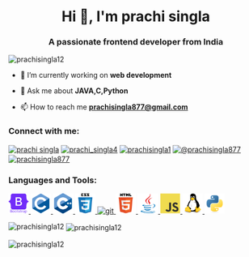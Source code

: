 <h1 align="center">Hi 👋, I'm prachi singla</h1>
<h3 align="center">A passionate frontend developer from India</h3>

<p align="left"> <img src="https://komarev.com/ghpvc/?username=prachisingla12&label=Profile%20views&color=0e75b6&style=flat" alt="prachisingla12" /> </p>

- 🔭 I’m currently working on **web development**

- 💬 Ask me about **JAVA,C,Python**

- 📫 How to reach me **prachisingla877@gmail.com**

<h3 align="left">Connect with me:</h3>
<p align="left">
<a href="https://linkedin.com/in/prachi singla" target="blank"><img align="center" src="https://raw.githubusercontent.com/rahuldkjain/github-profile-readme-generator/master/src/images/icons/Social/linked-in-alt.svg" alt="prachi singla" height="30" width="40" /></a>
<a href="https://instagram.com/prachi_singla4" target="blank"><img align="center" src="https://raw.githubusercontent.com/rahuldkjain/github-profile-readme-generator/master/src/images/icons/Social/instagram.svg" alt="prachi_singla4" height="30" width="40" /></a>
<a href="https://www.codechef.com/users/prachisingla1" target="blank"><img align="center" src="https://cdn.jsdelivr.net/npm/simple-icons@3.1.0/icons/codechef.svg" alt="prachisingla1" height="30" width="40" /></a>
<a href="https://www.hackerrank.com/@prachisingla877" target="blank"><img align="center" src="https://raw.githubusercontent.com/rahuldkjain/github-profile-readme-generator/master/src/images/icons/Social/hackerrank.svg" alt="@prachisingla877" height="30" width="40" /></a>
<a href="https://www.leetcode.com/prachisingla877" target="blank"><img align="center" src="https://raw.githubusercontent.com/rahuldkjain/github-profile-readme-generator/master/src/images/icons/Social/leet-code.svg" alt="prachisingla877" height="30" width="40" /></a>
</p>

<h3 align="left">Languages and Tools:</h3>
<p align="left"> <a href="https://getbootstrap.com" target="_blank" rel="noreferrer"> <img src="https://raw.githubusercontent.com/devicons/devicon/master/icons/bootstrap/bootstrap-plain-wordmark.svg" alt="bootstrap" width="40" height="40"/> </a> <a href="https://www.cprogramming.com/" target="_blank" rel="noreferrer"> <img src="https://raw.githubusercontent.com/devicons/devicon/master/icons/c/c-original.svg" alt="c" width="40" height="40"/> </a> <a href="https://www.w3schools.com/cpp/" target="_blank" rel="noreferrer"> <img src="https://raw.githubusercontent.com/devicons/devicon/master/icons/cplusplus/cplusplus-original.svg" alt="cplusplus" width="40" height="40"/> </a> <a href="https://www.w3schools.com/css/" target="_blank" rel="noreferrer"> <img src="https://raw.githubusercontent.com/devicons/devicon/master/icons/css3/css3-original-wordmark.svg" alt="css3" width="40" height="40"/> </a> <a href="https://git-scm.com/" target="_blank" rel="noreferrer"> <img src="https://www.vectorlogo.zone/logos/git-scm/git-scm-icon.svg" alt="git" width="40" height="40"/> </a> <a href="https://www.w3.org/html/" target="_blank" rel="noreferrer"> <img src="https://raw.githubusercontent.com/devicons/devicon/master/icons/html5/html5-original-wordmark.svg" alt="html5" width="40" height="40"/> </a> <a href="https://www.java.com" target="_blank" rel="noreferrer"> <img src="https://raw.githubusercontent.com/devicons/devicon/master/icons/java/java-original.svg" alt="java" width="40" height="40"/> </a> <a href="https://developer.mozilla.org/en-US/docs/Web/JavaScript" target="_blank" rel="noreferrer"> <img src="https://raw.githubusercontent.com/devicons/devicon/master/icons/javascript/javascript-original.svg" alt="javascript" width="40" height="40"/> </a> <a href="https://www.linux.org/" target="_blank" rel="noreferrer"> <img src="https://raw.githubusercontent.com/devicons/devicon/master/icons/linux/linux-original.svg" alt="linux" width="40" height="40"/> </a> <a href="https://www.python.org" target="_blank" rel="noreferrer"> <img src="https://raw.githubusercontent.com/devicons/devicon/master/icons/python/python-original.svg" alt="python" width="40" height="40"/> </a> </p>

<p><img align="left" src="https://github-readme-stats.vercel.app/api/top-langs?username=prachisingla12&show_icons=true&locale=en&layout=compact" alt="prachisingla12" /></p>

<p>&nbsp;<img align="center" src="https://github-readme-stats.vercel.app/api?username=prachisingla12&show_icons=true&locale=en" alt="prachisingla12" /></p>

<p><img align="center" src="https://github-readme-streak-stats.herokuapp.com/?user=prachisingla12&" alt="prachisingla12" /></p>
